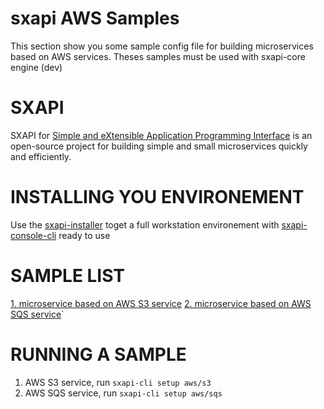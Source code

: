 # sxapi AWS Samples

This section show you some sample config file for building microservices based on AWS services. Theses samples must be used with sxapi-core engine (dev) 

SXAPI
=====
SXAPI for [Simple and eXtensible Application Programming Interface](https://github.com/startxfr/sxapi-core) 
is an open-source project for building simple and small microservices quickly and efficiently.

INSTALLING YOU ENVIRONEMENT
===========================
Use the [sxapi-installer](https://github.com/startxfr/sxapi-installer/blob/dev/README.md) toget a full workstation environement with 
[sxapi-console-cli](https://github.com/startxfr/sxapi-console/blob/dev/docs/2.CLI.md) ready to use

SAMPLE LIST
===========
[1. microservice based on AWS S3 service](s3/README.md)
[2. microservice based on AWS SQS service](sqs/README.md)`

RUNNING A SAMPLE
================
1. AWS S3 service, run ```sxapi-cli setup aws/s3```
2. AWS SQS service, run ```sxapi-cli setup aws/sqs```

